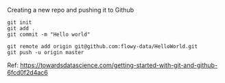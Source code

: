 



Creating a new repo and pushing it to Github
```shell
git init
git add .
git commit -m "Hello world"

git remote add origin git@github.com:flowy-data/HelloWorld.git
git push -u origin master
```

Ref: https://towardsdatascience.com/getting-started-with-git-and-github-6fcd0f2d4ac6
